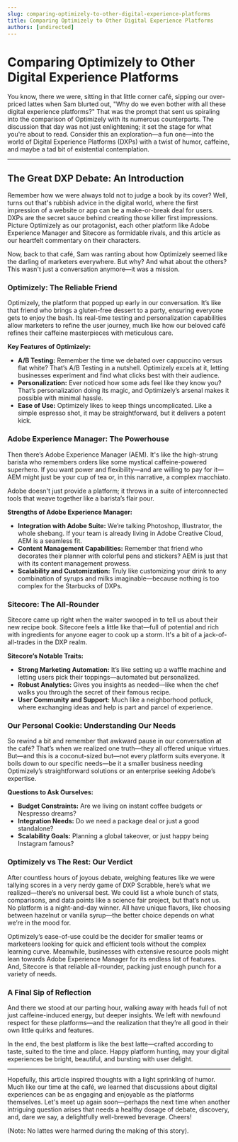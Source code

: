 ```yaml
---
slug: comparing-optimizely-to-other-digital-experience-platforms
title: Comparing Optimizely to Other Digital Experience Platforms
authors: [undirected]
---
```



# Comparing Optimizely to Other Digital Experience Platforms

You know, there we were, sitting in that little corner café, sipping our over-priced lattes when Sam blurted out, "Why do we even bother with all these digital experience platforms?" That was the prompt that sent us spiraling into the comparison of Optimizely with its numerous counterparts. The discussion that day was not just enlightening; it set the stage for what you're about to read. Consider this an exploration—a fun one—into the world of Digital Experience Platforms (DXPs) with a twist of humor, caffeine, and maybe a tad bit of existential contemplation.

---

## The Great DXP Debate: An Introduction

Remember how we were always told not to judge a book by its cover? Well, turns out that's rubbish advice in the digital world, where the first impression of a website or app can be a make-or-break deal for users. DXPs are the secret sauce behind creating those killer first impressions. Picture Optimizely as our protagonist, each other platform like Adobe Experience Manager and Sitecore as formidable rivals, and this article as our heartfelt commentary on their characters.

Now, back to that café, Sam was ranting about how Optimizely seemed like the darling of marketers everywhere. But why? And what about the others? This wasn't just a conversation anymore—it was a mission.

### Optimizely: The Reliable Friend

Optimizely, the platform that popped up early in our conversation. It’s like that friend who brings a gluten-free dessert to a party, ensuring everyone gets to enjoy the bash. Its real-time testing and personalization capabilities allow marketers to refine the user journey, much like how our beloved café refines their caffeine masterpieces with meticulous care.

**Key Features of Optimizely:**

- **A/B Testing:** Remember the time we debated over cappuccino versus flat white? That’s A/B Testing in a nutshell. Optimizely excels at it, letting businesses experiment and find what clicks best with their audience.
- **Personalization:** Ever noticed how some ads feel like they know you? That’s personalization doing its magic, and Optimizely’s arsenal makes it possible with minimal hassle.
- **Ease of Use:** Optimizely likes to keep things uncomplicated. Like a simple espresso shot, it may be straightforward, but it delivers a potent kick.

### Adobe Experience Manager: The Powerhouse

Then there’s Adobe Experience Manager (AEM). It's like the high-strung barista who remembers orders like some mystical caffeine-powered superhero. If you want power and flexibility—and are willing to pay for it—AEM might just be your cup of tea or, in this narrative, a complex macchiato.

Adobe doesn't just provide a platform; it throws in a suite of interconnected tools that weave together like a barista’s flair pour.

**Strengths of Adobe Experience Manager:**

- **Integration with Adobe Suite:** We’re talking Photoshop, Illustrator, the whole shebang. If your team is already living in Adobe Creative Cloud, AEM is a seamless fit.
- **Content Management Capabilities:** Remember that friend who decorates their planner with colorful pens and stickers? AEM is just that with its content management prowess.
- **Scalability and Customization:** Truly like customizing your drink to any combination of syrups and milks imaginable—because nothing is too complex for the Starbucks of DXPs.

### Sitecore: The All-Rounder

Sitecore came up right when the waiter swooped in to tell us about their new recipe book. Sitecore feels a little like that—full of potential and rich with ingredients for anyone eager to cook up a storm. It's a bit of a jack-of-all-trades in the DXP realm.

**Sitecore’s Notable Traits:**

- **Strong Marketing Automation:** It’s like setting up a waffle machine and letting users pick their toppings—automated but personalized.
- **Robust Analytics:** Gives you insights as needed—like when the chef walks you through the secret of their famous recipe.
- **User Community and Support:** Much like a neighborhood potluck, where exchanging ideas and help is part and parcel of experience.

### Our Personal Cookie: Understanding Our Needs

So rewind a bit and remember that awkward pause in our conversation at the café? That’s when we realized one truth—they all offered unique virtues. But—and this is a coconut-sized but—not every platform suits everyone. It boils down to our specific needs—be it a smaller business needing Optimizely’s straightforward solutions or an enterprise seeking Adobe’s expertise.

**Questions to Ask Ourselves:**

- **Budget Constraints:** Are we living on instant coffee budgets or Nespresso dreams?
- **Integration Needs:** Do we need a package deal or just a good standalone?
- **Scalability Goals:** Planning a global takeover, or just happy being Instagram famous?

### Optimizely vs The Rest: Our Verdict

After countless hours of joyous debate, weighing features like we were tallying scores in a very nerdy game of DXP Scrabble, here’s what we realized—there’s no universal best. We could list a whole bunch of stats, comparisons, and data points like a science fair project, but that’s not us. No platform is a night-and-day winner. All have unique flavors, like choosing between hazelnut or vanilla syrup—the better choice depends on what we’re in the mood for.

Optimizely’s ease-of-use could be the decider for smaller teams or marketeers looking for quick and efficient tools without the complex learning curve. Meanwhile, businesses with extensive resource pools might lean towards Adobe Experience Manager for its endless list of features. And, Sitecore is that reliable all-rounder, packing just enough punch for a variety of needs.

### A Final Sip of Reflection

And there we stood at our parting hour, walking away with heads full of not just caffeine-induced energy, but deeper insights. We left with newfound respect for these platforms—and the realization that they’re all good in their own little quirks and features.

In the end, the best platform is like the best latte—crafted according to taste, suited to the time and place. Happy platform hunting, may your digital experiences be bright, beautiful, and bursting with user delight.

---

Hopefully, this article inspired thoughts with a light sprinkling of humor. Much like our time at the café, we learned that discussions about digital experiences can be as engaging and enjoyable as the platforms themselves. Let's meet up again soon—perhaps the next time when another intriguing question arises that needs a healthy dosage of debate, discovery, and, dare we say, a delightfully well-brewed beverage. Cheers! 

(Note: No lattes were harmed during the making of this story).